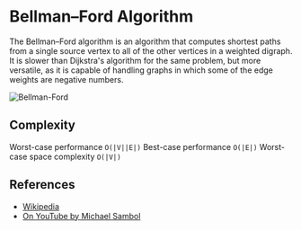 # Bellman–Ford Algorithm

The Bellman–Ford algorithm is an algorithm that computes shortest 
paths from a single source vertex to all of the other vertices 
in a weighted digraph. It is slower than Dijkstra's algorithm 
for the same problem, but more versatile, as it is capable of 
handling graphs in which some of the edge weights are negative 
numbers.

![Bellman-Ford](https://upload.wikimedia.org/wikipedia/commons/2/2e/Shortest_path_Dijkstra_vs_BellmanFord.gif)

## Complexity

Worst-case performance `O(|V||E|)`
Best-case performance	`O(|E|)`
Worst-case space complexity `O(|V|)`

## References

- [Wikipedia](https://en.wikipedia.org/wiki/Bellman%E2%80%93Ford_algorithm)
- [On YouTube by Michael Sambol](https://www.youtube.com/watch?v=obWXjtg0L64&list=PLLXdhg_r2hKA7DPDsunoDZ-Z769jWn4R8)

